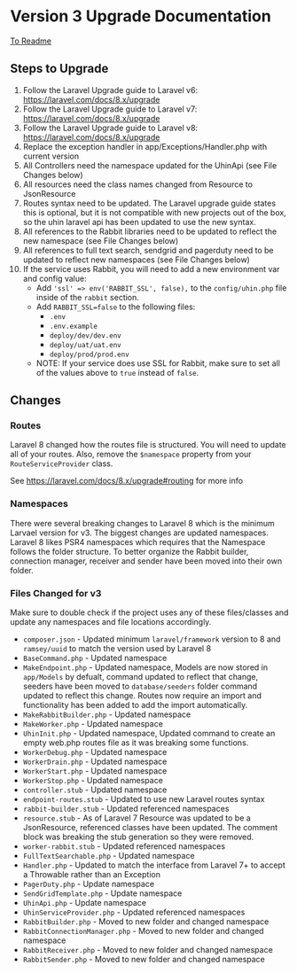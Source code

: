 # Version 3 Upgrade Documentation

[To Readme](../README.md)

## Steps to Upgrade

1. Follow the Laravel Upgrade guide to Laravel v6: https://laravel.com/docs/8.x/upgrade
2. Follow the Laravel Upgrade guide to Laravel v7: https://laravel.com/docs/8.x/upgrade
3. Follow the Laravel Upgrade guide to Laravel v8: https://laravel.com/docs/8.x/upgrade
4. Replace the exception handler in app/Exceptions/Handler.php with current version
5. All Controllers need the namespace updated for the UhinApi (see File Changes below)
6. All resources need the class names changed from Resource to JsonResource
7. Routes syntax need to be updated. The Laravel upgrade guide states this is optional, but it is not compatible with new projects out of the box, so the uhin laravel api has been updated to use the new syntax.
8. All references to the Rabbit libraries need to be updated to reflect the new namespace (see File Changes below)
9. All references to full text search, sendgrid and pagerduty need to be updated to reflect new namespaces (see File Changes below)
10. If the service uses Rabbit, you will need to add a new environment var and config value:
    - Add `'ssl' => env('RABBIT_SSL', false),` to the `config/uhin.php` file inside of the `rabbit` section.
    - Add `RABBIT_SSL=false` to the following files:
        - `.env`
        - `.env.example`
        - `deploy/dev/dev.env`
        - `deploy/uat/uat.env`
        - `deploy/prod/prod.env`
    - NOTE: If your service does use SSL for Rabbit, make sure to set all of the values above to `true` instead of `false`.

## Changes

### Routes
Laravel 8 changed how the routes file is structured. You will need to update all of your routes. Also, remove the `$namespace` property from your `RouteServiceProvider` class.

See https://laravel.com/docs/8.x/upgrade#routing for more info

### Namespaces
There were several breaking changes to Laravel 8 which is the minimum Larvael version for v3. The biggest changes are updated namespaces. Laravel 8 likes PSR4 namespaces which requires that the Namespace follows the folder structure. To better organize the Rabbit builder, connection manager, receiver and sender have been moved into their own folder.

### Files Changed for v3
Make sure to double check if the project uses any of these files/classes and update any namespaces and file locations accordingly.

- `composer.json` - Updated minimum `laravel/framework` version to 8 and `ramsey/uuid` to match the version used by Laravel 8
- `BaseCommand.php` - Updated namespace
- `MakeEndpoint.php` - Updated namespace, Models are now stored in `app/Models` by defualt, command updated to reflect that change, seeders have been moved to `database/seeders` folder command updated to reflect this change. Routes now require an import and functionality has been added to add the import automatically.
- `MakeRabbitBuilder.php` - Updated namespace
- `MakeWorker.php` - Updated namespace
- `UhinInit.php` - Updated namespace, Updated command to create an empty web.php routes file as it was breaking some functions.
- `WorkerDebug.php` - Updated namespace
- `WorkerDrain.php` - Updated namespace
- `WorkerStart.php` - Updated namespace
- `WorkerStop.php` - Updated namespace
- `controller.stub` - Updated namespace
- `endpoint-routes.stub` - Updated to use new Laravel routes syntax
- `rabbit-builder.stub` - Updated referenced namespaces
- `resource.stub` - As of Laravel 7 Resource was updated to be a JsonResource, referenced classes have been updated. The comment block was breaking the stub generation so they were removed.
- `worker-rabbit.stub` - Updated referenced namespaces
- `FullTextSearchable.php` - Updated namespace
- `Handler.php` - Updated to match the interface from Laravel 7+ to accept a Throwable rather than an Exception
- `PagerDuty.php` - Update namespace
- `SendGridTemplate.php` - Update namespace
- `UhinApi.php` - Update namespace
- `UhinServiceProvider.php` - Updated referenced namespaces
- `RabbitBuilder.php` - Moved to new folder and changed namespace
- `RabbitConnectionManager.php` - Moved to new folder and changed namespace
- `RabbitReceiver.php` - Moved to new folder and changed namespace
- `RabbitSender.php` - Moved to new folder and changed namespace
